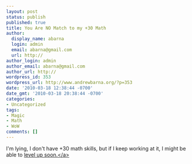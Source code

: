 ```yaml
---
layout: post
status: publish
published: true
title: You Are NO Match to my +30 Math
author:
  display_name: abarna
  login: admin
  email: abarna@gmail.com
  url: http://
author_login: admin
author_email: abarna@gmail.com
author_url: http://
wordpress_id: 353
wordpress_url: http://www.andrewbarna.org/?p=353
date: '2010-03-18 12:38:44 -0700'
date_gmt: '2010-03-18 20:38:44 -0700'
categories:
- Uncategorized
tags:
- Magic
- Math
- WoW
comments: []
---
```

<p>I'm lying, I don't have +30 math skills, but if I keep working at it, I might be able to <a href="http:&#47;&#47;itnews.com.au&#47;News&#47;169862,employers-look-to-gaming-to-motivate-staff.aspx">level up soon.<&#47;a></p>
